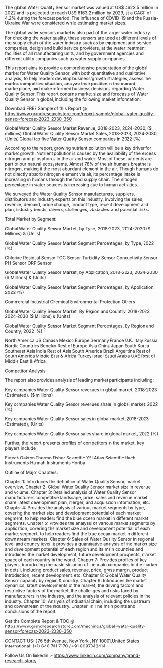 
The global Water Quality Sensor market was valued at US$ 4623.5 million in 2022 and is projected to reach US$ 6163.2 million by 2029, at a CAGR of 4.2% during the forecast period. The influence of COVID-19 and the Russia-Ukraine War were considered while estimating market sizes.

The global water sensors market is also part of the larger water industry. For checking the water quality, these sensors are used at different levels of the supply chain of the water industry such as by equipment and service companies, design and build service providers, at the water treatment facilities of all manufacturing units, and by government agencies and different utility companies such as water supply companies.

This report aims to provide a comprehensive presentation of the global market for Water Quality Sensor, with both quantitative and qualitative analysis, to help readers develop business/growth strategies, assess the market competitive situation, analyze their position in the current marketplace, and make informed business decisions regarding Water Quality Sensor. This report contains market size and forecasts of Water Quality Sensor in global, including the following market information:

Download FREE Sample of this Report @ https://www.grandresearchstore.com/report-sample/global-water-quality-sensor-forecast-2023-2030-350

Global Water Quality Sensor Market Revenue, 2018-2023, 2024-2030, ($ millions)
Global Water Quality Sensor Market Sales, 2018-2023, 2024-2030, (Units)
Global top five Water Quality Sensor companies in 2022 (%)

According to the report, growing nutrient pollution will be a key driver for market growth. Nutrient pollution is caused by the availability of the excess nitrogen and phosphorus in the air and water. Most of these nutrients are part of our natural ecosystems. Almost 78% of the air humans breathe is nitrogen, making it the most abundant element in the air. Though humans do not directly absorb nitrogen element via air, its percentage intake is increasing in humans through the food supply chain. The nitrogen percentage in water sources is increasing due to human activities.

We surveyed the Water Quality Sensor manufacturers, suppliers, distributors and industry experts on this industry, involving the sales, revenue, demand, price change, product type, recent development and plan, industry trends, drivers, challenges, obstacles, and potential risks.

Total Market by Segment:

Global Water Quality Sensor Market, by Type, 2018-2023, 2024-2030 ($ Millions) & (Units)

Global Water Quality Sensor Market Segment Percentages, by Type, 2022 (%)

Chlorine Residual Sensor
TOC Sensor
Turbidity Sensor
Conductivity Sensor
PH Sensor
ORP Sensor

Global Water Quality Sensor Market, by Application, 2018-2023, 2024-2030 ($ Millions) & (Units)

Global Water Quality Sensor Market Segment Percentages, by Application, 2022 (%)

Commercial
Industrial
Chemical
Environmental Protection
Others

Global Water Quality Sensor Market, By Region and Country, 2018-2023, 2024-2030 ($ Millions) & (Units)

Global Water Quality Sensor Market Segment Percentages, By Region and Country, 2022 (%)

North America
US
Canada
Mexico
Europe
Germany
France
U.K.
Italy
Russia
Nordic Countries
Benelux
Rest of Europe
Asia
China
Japan
South Korea
Southeast Asia
India
Rest of Asia
South America
Brazil
Argentina
Rest of South America
Middle East & Africa
Turkey
Israel
Saudi Arabia
UAE
Rest of Middle East & Africa

Competitor Analysis

The report also provides analysis of leading market participants including:

Key companies Water Quality Sensor revenues in global market, 2018-2023 (Estimated), ($ millions)

Key companies Water Quality Sensor revenues share in global market, 2022 (%)

Key companies Water Quality Sensor sales in global market, 2018-2023 (Estimated), (Units)

Key companies Water Quality Sensor sales share in global market, 2022 (%)

Further, the report presents profiles of competitors in the market, key players include:

Eutech
Oakton
Thermo Fisher Scientific
YSI
Atlas Scientific
Hach Instruments
Hannah Instruments
Horiba

Outline of Major Chapters:

Chapter 1: Introduces the definition of Water Quality Sensor, market overview.
Chapter 2: Global Water Quality Sensor market size in revenue and volume.
Chapter 3: Detailed analysis of Water Quality Sensor manufacturers competitive landscape, price, sales and revenue market share, latest development plan, merger, and acquisition information, etc.
Chapter 4: Provides the analysis of various market segments by type, covering the market size and development potential of each market segment, to help readers find the blue ocean market in different market segments.
Chapter 5: Provides the analysis of various market segments by application, covering the market size and development potential of each market segment, to help readers find the blue ocean market in different downstream markets.
Chapter 6: Sales of Water Quality Sensor in regional level and country level. It provides a quantitative analysis of the market size and development potential of each region and its main countries and introduces the market development, future development prospects, market space of each country in the world.
Chapter 7: Provides profiles of key players, introducing the basic situation of the main companies in the market in detail, including product sales, revenue, price, gross margin, product introduction, recent development, etc.
Chapter 8: Global Water Quality Sensor capacity by region & country.
Chapter 9: Introduces the market dynamics, latest developments of the market, the driving factors and restrictive factors of the market, the challenges and risks faced by manufacturers in the industry, and the analysis of relevant policies in the industry.
Chapter 10: Analysis of industrial chain, including the upstream and downstream of the industry.
Chapter 11: The main points and conclusions of the report.

Get the Complete Report & TOC @ https://www.grandresearchstore.com/machines/global-water-quality-sensor-forecast-2023-2030-350

CONTACT US:
276 5th Avenue, New York , NY 10001,United States
International: (+1) 646 781 7170 / +91 8087042414

Follow Us On linkedin :- https://www.linkedin.com/company/grand-research-store/
